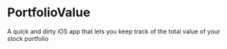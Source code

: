 PortfolioValue
==============

A quick and dirty iOS app that lets you keep track of the total value of your stock portfolio
